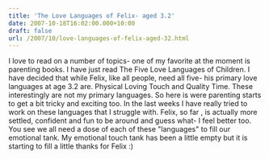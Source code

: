 ```yaml
---
title: 'The Love Languages of Felix- aged 3.2'
date: 2007-10-18T16:02:00.000+10:00
draft: false
url: /2007/10/love-languages-of-felix-aged-32.html
---
```


I love to read on a number of topics- one of my favorite at the moment is parenting books. I have just read The Five Love Languages of Children. I have decided that while Felix, like all people, need all five- his primary love languages at age 3.2 are. Physical Loving Touch and Quality Time. These interestingly are not my primary languages. So here is were parenting starts to get a bit tricky and exciting too. In the last weeks I have really tried to work on these languages that I struggle with. Felix, so far , is actually more settled, confident and fun to be around and guess what- I feel better too. You see we all need a dose of each of these "languages" to fill our emotional tank. My emotional touch tank has been a little empty but it is starting to fill a little thanks for Felix :)